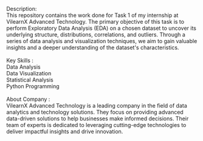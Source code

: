 Description: <br> This repository contains the work done for Task 1 of my internship at VilearnX Advanced Technology. The primary objective of this task is to perform Exploratory Data Analysis (EDA) on a chosen dataset to uncover its underlying structure, distributions, correlations, and outliers. Through a series of data analysis and visualization techniques, we aim to gain valuable insights and a deeper understanding of the dataset's characteristics.
<br> <br> Key Skills : <br>
Data Analysis <br>
Data Visualization <br>
Statistical Analysis <br>
Python Programming <br> <br>
About Company : <br>
VilearnX Advanced Technology is a leading company in the field of data analytics and technology solutions. They focus on providing advanced data-driven solutions to help businesses make informed decisions. Their team of experts is dedicated to leveraging cutting-edge technologies to deliver impactful insights and drive innovation.
